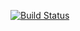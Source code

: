 [![Build Status](https://travis-ci.org/JohnnyR1co/fashcards.svg)](https://travis-ci.org/JohnnyR1co/fashcards.svg)